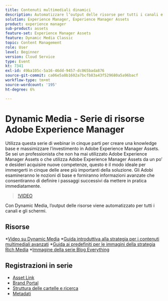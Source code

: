 ```yaml
---
title: Contenuti multimediali dinamici
description: Automatizzare l’output delle risorse per tutti i canali e gli schermi
solution: Experience Manager, Experience Manager Assets
product: experience manager
sub-product: assets
feature-set: Experience Manager Assets
feature: Dynamic Media Classic
topic: Content Management
role: User
level: Beginner
version: Cloud Service
type: Event
kt: 7341
exl-id: 49ba105c-5a16-46dd-9457-dc065bada876
source-git-commit: ca06e5a8b1602a7bcfb83a43f529680a5a96bacf
workflow-type: tm+mt
source-wordcount: '195'
ht-degree: 6%

---
```


# Dynamic Media - Serie di risorse Adobe Experience Manager

Utilizza questa serie di webinar in cinque parti per creare una knowledge base e massimizzare l’investimento in Adobe Experience Manager Assets. Se sei un professionista che non ha mai utilizzato Adobe Experience Manager Assets o che utilizza Adobe Experience Manager Assets da un po’ e desideri acquisire nuove competenze, questo è il modo ideale per immergerti in cinque delle aree più importanti della soluzione. Gli Adobi esamineranno le nozioni di base e forniranno informazioni avanzate che consentiranno di definire i passaggi successivi da mettere in pratica immediatamente.

>[!VIDEO](https://video.tv.adobe.com/v/332132/?quality=12&learn=on&hidetitle=true)

Con Dynamic Media, l’output delle risorse viene automatizzato per tutti i canali e gli schermi.

## Risorse

*[Video su Dynamic Media](https://experienceleague.adobe.com/docs/experience-manager-learn/assets/dynamic-media/dynamic-media-overview-feature-video-use.html#dynamic-media)
*[Guida introduttiva alla strategia per i contenuti multimediali avanzati](https://www.adobe.com/content/dam/www/us/en/experience-manager/pdfs/dynamic-media-kickstart-guide-2019.pdf)
*[Guida ai predefiniti per le immagini della strategia Rich Media](https://www.adobe.com/content/dam/www/us/en/experience-manager/pdfs/dynamic-media-image-preset-guide.pdf)
*[Immagine della serie Blog Everything](https://business.adobe.com/blog/basics/image-is-everything-part-1-has-your-rich-media-strategy-expired)

## Registrazioni in serie

* [Asset Link](asset-link.md)
* [Brand Portal](brand-portal.md)
* [Struttura delle cartelle e ricerca](folder-structure-search.md)
* [Metadati](metadata.md)
